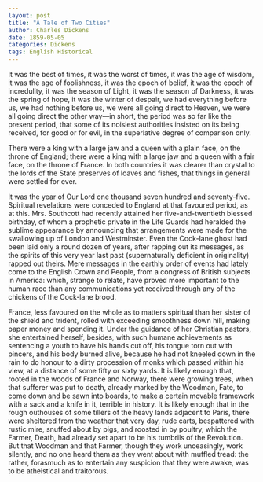 ```yaml
---
layout: post
title: "A Tale of Two Cities"
author: Charles Dickens
date: 1859-05-05
categories: Dickens
tags: English Historical
---
```


It was the best of times, it was the worst of times, it was the age of wisdom,
it was the age of foolishness, it was the epoch of belief, it was the epoch of
incredulity, it was the season of Light, it was<!--more--> the season of Darkness, it was
the spring of hope, it was the winter of despair, we had everything before us,
we had nothing before us, we were all going direct to Heaven, we were all going
direct the other way—in short, the period was so far like the present period,
that some of its noisiest authorities insisted on its being received, for good
or for evil, in the superlative degree of comparison only.

There were a king with a large jaw and a queen with a plain face, on the throne
of England; there were a king with a large jaw and a queen with a fair face, on
the throne of France. In both countries it was clearer than crystal to the lords
of the State preserves of loaves and fishes, that things in general were settled
for ever.

It was the year of Our Lord one thousand seven hundred and seventy-five.
Spiritual revelations were conceded to England at that favoured period, as at
this. Mrs. Southcott had recently attained her five-and-twentieth blessed
birthday, of whom a prophetic private in the Life Guards had heralded the
sublime appearance by announcing that arrangements were made for the swallowing
up of London and Westminster. Even the Cock-lane ghost had been laid only a
round dozen of years, after rapping out its messages, as the spirits of this
very year last past (supernaturally deficient in originality) rapped out theirs.
Mere messages in the earthly order of events had lately come to the English
Crown and People, from a congress of British subjects in America: which, strange
to relate, have proved more important to the human race than any communications
yet received through any of the chickens of the Cock-lane brood.

France, less favoured on the whole as to matters spiritual than her sister of
the shield and trident, rolled with exceeding smoothness down hill, making paper
money and spending it. Under the guidance of her Christian pastors, she
entertained herself, besides, with such humane achievements as sentencing a
youth to have his hands cut off, his tongue torn out with pincers, and his body
burned alive, because he had not kneeled down in the rain to do honour to a
dirty procession of monks which passed within his view, at a distance of some
fifty or sixty yards. It is likely enough that, rooted in the woods of France
and Norway, there were growing trees, when that sufferer was put to death,
already marked by the Woodman, Fate, to come down and be sawn into boards, to
make a certain movable framework with a sack and a knife in it, terrible in
history. It is likely enough that in the rough outhouses of some tillers of the
heavy lands adjacent to Paris, there were sheltered from the weather that very
day, rude carts, bespattered with rustic mire, snuffed about by pigs, and
roosted in by poultry, which the Farmer, Death, had already set apart to be his
tumbrils of the Revolution. But that Woodman and that Farmer, though they work
unceasingly, work silently, and no one heard them as they went about with
muffled tread: the rather, forasmuch as to entertain any suspicion that they
were awake, was to be atheistical and traitorous.
